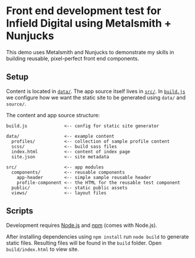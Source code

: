# Front end development test for Infield Digital using Metalsmith + Nunjucks

This demo uses Metalsmith and Nunjucks to demonstrate my skills in building reusable, pixel-perfect front end components.

## Setup

Content is located in [`data/`](data/). The app source itself lives in [`src/`](src/).
In [`build.js`](build.js) we configure how we want the static site to be generated using `data/` and `source/`.

The content and app source structure:

```
build.js              <-- config for static site generator

data/                 <-- example content
  profiles/           <-- collection of sample profile content
  scss/               <-- build sass files
  index.html          <-- content of index page
  site.json           <-- site metadata

src/                  <-- app modules
  components/         <-- reusable components
    app-header        <-- simple sample reusable header
    profile-component <-- the HTML for the reusable test component
  public/             <-- static public assets
  views/              <-- layout files
```

## Scripts

Development requires [Node.js](http://nodejs.org/) and [npm](https://npmjs.org/) (comes with Node.js).

After installing dependencies using `npm install` run `node build` to generate static files. Resulting files will be found in the `build` folder. Open `build/index.html` to view site.
